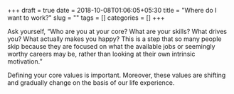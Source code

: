 +++ 
draft = true
date = 2018-10-08T01:06:05+05:30
title = "Where do I want to work?"
slug = "" 
tags = []
categories = []
+++

Ask yourself, “Who are you at your core? What are your skills? What drives you? What actually makes you happy? This is a step that so many people skip because they are focused on what the available jobs or seemingly worthy careers may be, rather than looking at their own intrinsic motivation.”

Defining your core values is important. Moreover, these values are shifting and gradually change on the basis of our life experience.
